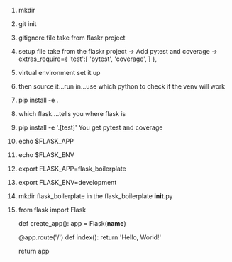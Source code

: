 1. mkdir
2. git init
3. gitignore file take from flaskr project
4. setup file take from the flaskr project
    -> Add pytest and coverage
    -> extras_require={
        'test':[
            'pytest',
            'coverage',
            ]
      },
5. virtual environment set it up
6. then source it...run in...use which python to check if the venv will work
7. pip install -e .
8. which flask....tells you where flask is
9. pip install -e '.[test]'    You get pytest and coverage
10. echo $FLASK_APP
11. echo $FLASK_ENV
12. export FLASK_APP=flask_boilerplate
13. export FLASK_ENV=development
14. mkdir flask_boilerplate
    in the flask_boilerplate __init__.py
15. from flask import Flask

    def create_app():
      app = Flask(__name__)

      @app.route('/')
      def index():
          return 'Hello, World!'

      return app
